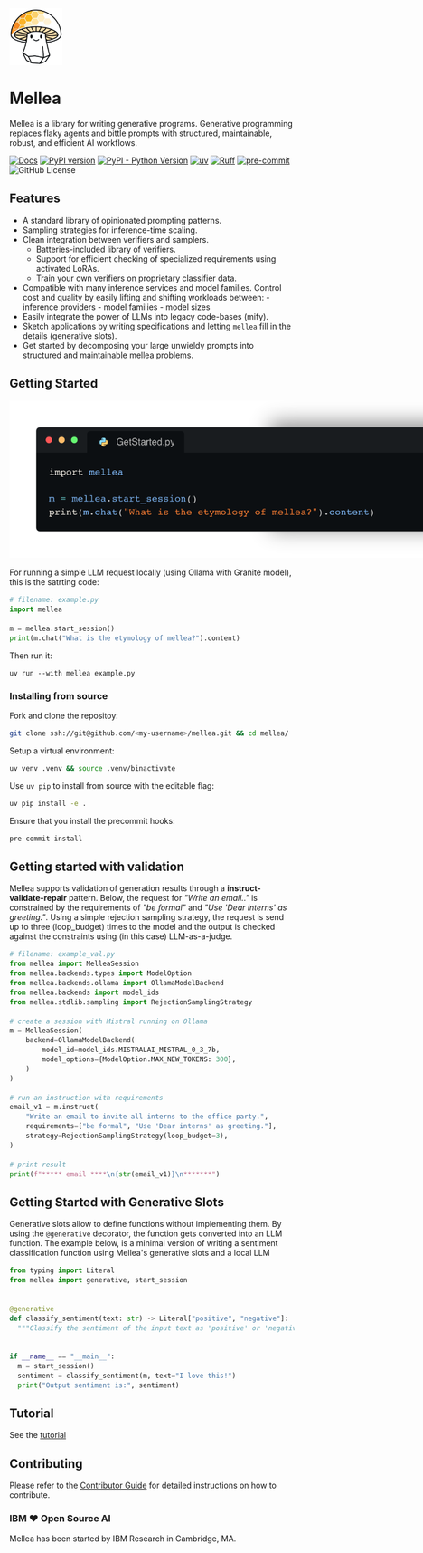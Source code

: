 <img src="docs/mellea_draft_logo_300.png" height=100>

# Mellea

Mellea is a library for writing generative programs.
Generative programming replaces flaky agents and bittle prompts
with structured, maintainable, robust, and efficient AI workflows.


[//]: # ([![arXiv]&#40;https://img.shields.io/badge/arXiv-2408.09869-b31b1b.svg&#41;]&#40;https://arxiv.org/abs/2408.09869&#41;)
[![Docs](https://img.shields.io/badge/docs-live-brightgreen)](../)
[![PyPI version](https://img.shields.io/pypi/v/mellea)](https://pypi.org/project/mellea/)
[![PyPI - Python Version](https://img.shields.io/pypi/pyversions/mellea)](https://pypi.org/project/mellea/)
[![uv](https://img.shields.io/endpoint?url=https://raw.githubusercontent.com/astral-sh/uv/main/assets/badge/v0.json)](https://github.com/astral-sh/uv)
[![Ruff](https://img.shields.io/endpoint?url=https://raw.githubusercontent.com/astral-sh/ruff/main/assets/badge/v2.json)](https://github.com/astral-sh/ruff)
[![pre-commit](https://img.shields.io/badge/pre--commit-enabled-brightgreen?logo=pre-commit&logoColor=white)](https://github.com/pre-commit/pre-commit)
![GitHub License](https://img.shields.io/github/license/generative-computing/mellea)


## Features

 * A standard library of opinionated prompting patterns.
 * Sampling strategies for inference-time scaling.
 * Clean integration between verifiers and samplers.
    - Batteries-included library of verifiers.
    - Support for efficient checking of specialized requirements using
      activated LoRAs.
    - Train your own verifiers on proprietary classifier data.
 * Compatible with many inference services and model families. Control cost
   and quality by easily lifting and shifting workloads between:
        - inference providers
        - model families
        - model sizes
 * Easily integrate the power of LLMs into legacy code-bases (mify).
 * Sketch applications by writing specifications and letting `mellea` fill in
   the details (generative slots).
 * Get started by decomposing your large unwieldy prompts into structured and maintainable mellea problems. 



## Getting Started
<img src="docs/GetStarted_py.png" style="max-width:800px">

For running a simple LLM request locally (using Ollama with Granite model), this is the satrting code:
```python
# filename: example.py
import mellea

m = mellea.start_session()
print(m.chat("What is the etymology of mellea?").content)
```


Then run it:

```shell
uv run --with mellea example.py
```

### Installing from source

Fork and clone the repositoy:

```bash
git clone ssh://git@github.com/<my-username>/mellea.git && cd mellea/
```

Setup a virtual environment:

```bash
uv venv .venv && source .venv/binactivate
```

Use `uv pip` to install from source with the editable flag:

```bash
uv pip install -e .
```

Ensure that you install the precommit hooks:

```bash
pre-commit install
```

## Getting started with validation

Mellea supports validation of generation results through a **instruct-validate-repair** pattern.
Below, the request for *"Write an email.."* is constrained by the requirements of *"be formal"* and *"Use 'Dear interns' as greeting."*.
Using a simple rejection sampling strategy, the request is send up to three (loop_budget) times to the model and 
the output is checked against the constraints using (in this case) LLM-as-a-judge.   


```python
# filename: example_val.py
from mellea import MelleaSession
from mellea.backends.types import ModelOption
from mellea.backends.ollama import OllamaModelBackend
from mellea.backends import model_ids
from mellea.stdlib.sampling import RejectionSamplingStrategy

# create a session with Mistral running on Ollama
m = MelleaSession(
    backend=OllamaModelBackend(
        model_id=model_ids.MISTRALAI_MISTRAL_0_3_7b,
        model_options={ModelOption.MAX_NEW_TOKENS: 300},
    )
)

# run an instruction with requirements
email_v1 = m.instruct(
    "Write an email to invite all interns to the office party.",
    requirements=["be formal", "Use 'Dear interns' as greeting."],
    strategy=RejectionSamplingStrategy(loop_budget=3),
)

# print result
print(f"***** email ****\n{str(email_v1)}\n*******")
```


## Getting Started with Generative Slots

Generative slots allow to define functions without implementing them. 
By using the `@generative` decorator, the function gets converted into an LLM function. 
The example below, is a minimal version of writing a sentiment classification function
using Mellea's generative slots and a local LLM



```python
from typing import Literal
from mellea import generative, start_session


@generative
def classify_sentiment(text: str) -> Literal["positive", "negative"]:
  """Classify the sentiment of the input text as 'positive' or 'negative'."""


if __name__ == "__main__":
  m = start_session()
  sentiment = classify_sentiment(m, text="I love this!")
  print("Output sentiment is:", sentiment)
```



## Tutorial

See the [tutorial](docs/tutorial-wip.md)

## Contributing

Please refer to the [Contributor Guide](docs/tutorial-wip.md) for detailed instructions on how to contribute.

### IBM ❤️ Open Source AI

Mellea has been started by IBM Research in Cambridge, MA.



